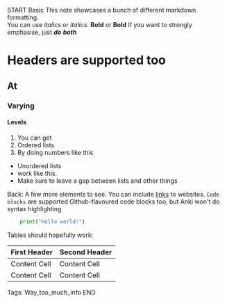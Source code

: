 <!-- CARD -->

START
Basic
This note showcases a bunch of different markdown formatting.  
You can use _italics_ or _italics_.
**Bold** or **Bold**
If you want to strongly emphasise, just **_do_** **_both_**

# Headers are supported too

## At

### Varying

#### Levels

1. You can get
2. Ordered lists
3. By doing numbers like this

- Unordered lists
- work like this.
- Make sure to leave a gap between lists and other things

Back: A few more elements to see.
You can include [links](https://www.wikipedia.org/) to websites.
`Code blocks` are supported
Github-flavoured code blocks too, but Anki won't do syntax highlighting

```python
    print("Hello world!")
```

Tables should hopefully work:

| First Header | Second Header |
| ------------ | ------------- |
| Content Cell | Content Cell  |
| Content Cell | Content Cell  |

Tags: Way_too_much_info
END
